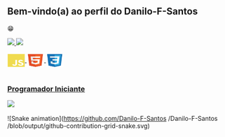 ## Bem-vindo(a) ao perfil do Danilo-F-Santos
 😁

 <div>
  <a href="https://github.com/Danilo-F-Santos">
  <img height="180em" src="https://github-readme-stats.vercel.app/api?username=Danilo-F-Santos&show_icons=true&theme=tokyonight&include_all_commits=true&count_private=true"/>
  <img height="180em" src="https://github-readme-stats.vercel.app/api/top-langs/?username=Danilo-F-Santos&layout=compact&langs_count=6&theme=radical"/>
</div>
<div style="display: inline_block"><br>
  <img align="center" alt="Js" height="30" width="40" src="https://raw.githubusercontent.com/devicons/devicon/master/icons/javascript/javascript-plain.svg">
  <img align="center" alt="HTML" height="30" width="40" src="https://raw.githubusercontent.com/devicons/devicon/master/icons/html5/html5-original.svg">
  <img align="center" alt="CSS" height="30" width="40" src="https://raw.githubusercontent.com/devicons/devicon/master/icons/css3/css3-original.svg">
</div>
 
 <br>
 
  ### Programador Iniciante
 
<div> 

  

  <a href="https://www.linkedin.com/in/danilo-santos-378603230/" target="_blank"><img src="https://img.shields.io/badge/-LinkedIn-%230077B5?style=for-the-badge&logo=linkedin&logoColor=white" target="_blank"></a> 
 
  ![Snake animation](https://github.com/Danilo-F-Santos
/Danilo-F-Santos
/blob/output/github-contribution-grid-snake.svg)

</div>
